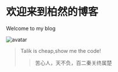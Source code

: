 # 欢迎来到柏然的博客

Welcome to my blog

![avatar](https://images3.alphacoders.com/110/1107611.jpg)

>Talik is cheap,show me the code!
>>苦心人，天不负，百二秦关终属楚
